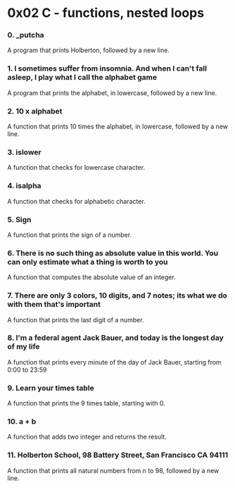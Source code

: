 # 0x02 C - functions, nested loops
### 0. _putcha
A program that prints Holberton, followed by a new line.
### 1. I sometimes suffer from insomnia. And when I can't fall asleep, I play what I call the alphabet game 
A program that prints the alphabet, in lowercase, followed by a new line.
### 2. 10 x alphabet
A function that prints 10 times the alphabet, in lowercase, followed by a new line.
### 3. islower
A function that checks for lowercase character.
### 4. isalpha
A function that checks for alphabetic character.
### 5. Sign
A function that prints the sign of a number.
### 6. There is no such thing as absolute value in this world. You can only estimate what a thing is worth to you
A function that computes the absolute value of an integer.
### 7. There are only 3 colors, 10 digits, and 7 notes; its what we do with them that's important
A function that prints the last digit of a number.
### 8. I'm a federal agent Jack Bauer, and today is the longest day of my life
A function that prints every minute of the day of Jack Bauer, starting from 0:00 to 23:59
### 9. Learn your times table
A function that prints the 9 times table, starting with 0.
### 10. a + b
A function that adds two integer and returns the result.
### 11. Holberton School, 98 Battery Street, San Francisco CA 94111
A function that prints all natural numbers from n to 98, followed by a new line. 
